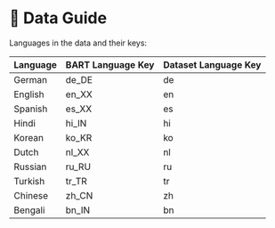# 💽 Data Guide

Languages in the data and their keys:

| Language   | BART Language Key | Dataset Language Key |
|------------|-------------------|----------------------|
| German     | de_DE             | de                   |
| English    | en_XX             | en                   |
| Spanish    | es_XX             | es                   |
| Hindi      | hi_IN             | hi                   |
| Korean     | ko_KR             | ko                   |
| Dutch      | nl_XX             | nl                   |
| Russian    | ru_RU             | ru                   |
| Turkish    | tr_TR             | tr                   |
| Chinese    | zh_CN             | zh                   |
| Bengali    | bn_IN             | bn                   |
